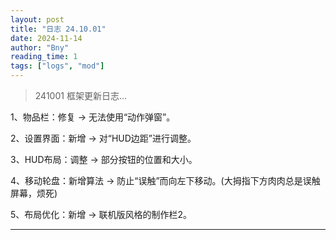 ```yaml
---
layout: post
title: "日志 24.10.01"
date: 2024-11-14
author: "Bny"
reading_time: 1
tags: ["logs", "mod"]
---
```


> 241001 框架更新日志...


1、物品栏：修复 -> 无法使用“动作弹窗”。

2、设置界面：新增 -> 对“HUD边距”进行调整。

3、HUD布局：调整 -> 部分按钮的位置和大小。

4、移动轮盘：新增算法 -> 防止“误触”而向左下移动。(大拇指下方肉肉总是误触屏幕，烦死)

5、布局优化：新增 -> 联机版风格的制作栏2。

-----

